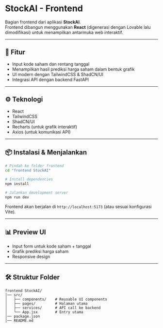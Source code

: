 # StockAI - Frontend

Bagian frontend dari aplikasi **StockAI**.  
Frontend dibangun menggunakan **React** (digenerasi dengan Lovable lalu dimodifikasi) untuk menampilkan antarmuka web interaktif.

---

## 🚀 Fitur
- Input kode saham dan rentang tanggal
- Menampilkan hasil prediksi harga saham dalam bentuk grafik
- UI modern dengan TailwindCSS & ShadCN/UI
- Integrasi API dengan backend FastAPI

---

## ⚙️ Teknologi
- React
- TailwindCSS
- ShadCN/UI
- Recharts (untuk grafik interaktif)
- Axios (untuk komunikasi API)

---

## 📦 Instalasi & Menjalankan
```bash
# Pindah ke folder frontend
cd "frontend StockAI"

# Install dependencies
npm install

# Jalankan development server
npm run dev
```

Frontend akan berjalan di `http://localhost:5173` (atau sesuai konfigurasi Vite).

---

## 📊 Preview UI
- Input form untuk kode saham + tanggal
- Grafik prediksi harga saham
- Responsive design

---

## 🛠️ Struktur Folder
```
frontend StockAI/
│── src/
│   ├── components/    # Reusable UI components
│   ├── pages/         # Halaman utama
│   ├── services/      # API call ke backend
│   └── App.jsx        # Entry utama
│── package.json
│── README.md
```
